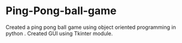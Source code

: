 # Ping-Pong-ball-game
Created a ping pong ball game using object oriented programming in python . 
Created GUI using Tkinter module.
